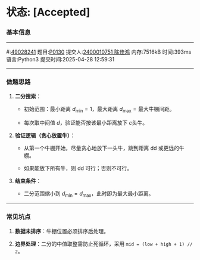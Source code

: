   
# 状态: [Accepted]
### 基本信息
---
#:[49028241](http://dsbpython.openjudge.cn/dspythonbook/solution/49028241/)
题目:[P0130](http://dsbpython.openjudge.cn/dspythonbook/P0130/)
提交人:[2400010751 陈佳鸿](http://openjudge.cn/user/1458628/in/group-491/)
内存:7516kB
时间:393ms
语言:Python3
提交时间:2025-04-28 12:59:31

---

### **做题思路**

1. **二分搜索**：
    
    - 初始范围：最小距离 $d_{\text{min}} = 1$，最大距离 $d_{\text{max}} = \text{最大牛棚间距}$。
        
    - 每次取中间值 $d$，验证能否按该最小距离放下 $c$头牛。
        
2. **验证逻辑（贪心放置牛）**：
    
    - 从第一个牛棚开始，尽量贪心地放下一头牛，跳到距离 dd 或更远的牛棚。
        
    - 如果能放下所有牛，则 dd 可行；否则不可行。
        
3. **结束条件**：
    
    - 二分范围缩小到 $d_{\text{min}} = d_{\text{max}}$，此时即为最大最小距离。

---

### **常见坑点**

1. **数据未排序**：牛棚位置必须排序后处理。
    
2. **边界处理**：二分的中值取整需防止死循环，采用 `mid = (low + high + 1) // 2`。
